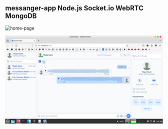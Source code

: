 ## messanger-app Node.js Socket.io WebRTC MongoDB

![home-page]()


![home-page.png](https://github.com/JavaScriptForEverything/messenger/blob/master/public/images/project_design/page/web/home-page.png)

